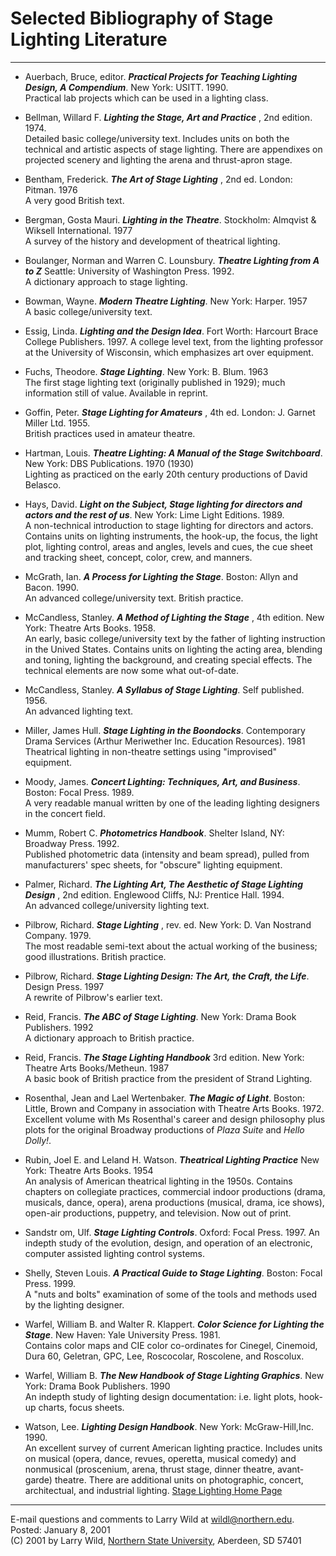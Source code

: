 # Selected Bibliography of Stage Lighting Literature

* * *

  * Auerbach, Bruce, editor. **_Practical Projects for Teaching Lighting Design, A Compendium_**. New York: USITT. 1990.  
     Practical lab projects which can be used in a lighting class. 

  * Bellman, Willard F. **_Lighting the Stage, Art and Practice_** , 2nd edition. 1974.  
     Detailed basic college/university text. Includes units on both the technical and artistic aspects of stage lighting. There are appendixes on projected scenery and lighting the arena and thrust-apron stage. 

  * Bentham, Frederick. **_The Art of Stage Lighting_** , 2nd ed. London: Pitman. 1976  
     A very good British text. 

  * Bergman, Gosta Mauri. **_Lighting in the Theatre_**. Stockholm: Almqvist  & Wiksell International. 1977  
     A survey of the history and development of theatrical lighting. 

  * Boulanger, Norman and Warren C. Lounsbury. **_Theatre Lighting from A to Z_** Seattle: University of Washington Press. 1992.  
     A dictionary approach to stage lighting. 

  * Bowman, Wayne. **_Modern Theatre Lighting_**. New York: Harper. 1957  
     A basic college/university text. 

  * Essig, Linda. **_Lighting and the Design Idea_**. Fort Worth: Harcourt Brace College Publishers. 1997.      A college level text, from the lighting professor at the University of Wisconsin, which emphasizes art over equipment. 

  * Fuchs, Theodore. **_Stage Lighting_**. New York: B. Blum. 1963  
     The first stage lighting text (originally published in 1929); much information still of value. Available in reprint. 

  * Goffin, Peter. **_Stage Lighting for Amateurs_** , 4th ed. London: J. Garnet Miller Ltd. 1955.  
     British practices used in amateur theatre. 

  * Hartman, Louis. **_Theatre Lighting: A Manual of the Stage Switchboard_**. New York: DBS Publications. 1970 (1930)  
     Lighting as practiced on the early 20th century productions of David Belasco. 

  * Hays, David. **_Light on the Subject, Stage lighting for directors and actors and the rest of us_**. New York: Lime Light Editions. 1989.  
     A non-technical introduction to stage lighting for directors and actors. Contains units on lighting instruments, the hook-up, the focus, the light plot, lighting control, areas and angles, levels and cues, the cue sheet and tracking sheet, concept, color, crew, and manners. 

  * McGrath, Ian. **_A Process for Lighting the Stage_**. Boston: Allyn and Bacon. 1990.  
     An advanced college/university text. British practice. 

  * McCandless, Stanley. **_A Method of Lighting the Stage_** , 4th edition. New York: Theatre Arts Books. 1958.  
     An early, basic college/university text by the father of lighting instruction in the Unived States. Contains units on lighting the acting area, blending and toning, lighting the background, and creating special effects. The technical elements are now some what out-of-date. 

  * McCandless, Stanley. **_A Syllabus of Stage Lighting_**. Self published. 1956.  
     An advanced lighting text. 

  * Miller, James Hull. **_Stage Lighting in the Boondocks_**. Contemporary Drama Services (Arthur Meriwether Inc. Education Resources). 1981  
     Theatrical lighting in non-theatre settings using "improvised" equipment. 

  * Moody, James. **_Concert Lighting: Techniques, Art, and Business_**. Boston: Focal Press. 1989.  
     A very readable manual written by one of the leading lighting designers in the concert field. 

  * Mumm, Robert C. **_Photometrics Handbook_**. Shelter Island, NY: Broadway Press. 1992.  
     Published photometric data (intensity and beam spread), pulled from manufacturers' spec sheets, for "obscure" lighting equipment. 

  * Palmer, Richard. **_The Lighting Art, The Aesthetic of Stage Lighting Design_** , 2nd edition. Englewood Cliffs, NJ: Prentice Hall. 1994.  
     An advanced college/university lighting text. 

  * Pilbrow, Richard. **_Stage Lighting_** , rev. ed. New York: D. Van Nostrand Company. 1979.  
     The most readable semi-text about the actual working of the business; good illustrations. British practice. 

  * Pilbrow, Richard. **_Stage Lighting Design: The Art, the Craft, the Life_**. Design Press. 1997  
     A rewrite of Pilbrow's earlier text. 

  * Reid, Francis. **_The ABC of Stage Lighting_**. New York: Drama Book Publishers. 1992  
     A dictionary approach to British practice. 

  * Reid, Francis. **_The Stage Lighting Handbook_** 3rd edition. New York: Theatre Arts Books/Metheun. 1987  
     A basic book of British practice from the president of Strand Lighting. 

  * Rosenthal, Jean and Lael Wertenbaker. **_The Magic of Light_**. Boston: Little, Brown and Company in association with Theatre Arts Books. 1972.  
     Excellent volume with Ms Rosenthal's career and design philosophy plus plots for the original Broadway productions of _Plaza Suite_ and _Hello Dolly!_. 

  * Rubin, Joel E. and Leland H. Watson. **_Theatrical Lighting Practice_** New York: Theatre Arts Books. 1954  
     An analysis of American theatrical lighting in the 1950s. Contains chapters on collegiate practices, commercial indoor productions (drama, musicals, dance, opera), arena productions (musical, drama, ice shows), open-air productions, puppetry, and television. Now out of print. 

  * Sandstr om, Ulf. **_Stage Lighting Controls_**. Oxford: Focal Press. 1997.      An indepth study of the evolution, design, and operation of an electronic, computer assisted lighting control systems. 

  * Shelly, Steven Louis. **_A Practical Guide to Stage Lighting_**. Boston: Focal Press. 1999.  
     A "nuts and bolts" examination of some of the tools and methods used by the lighting designer. 

  * Warfel, William B. and Walter R. Klappert. **_Color Science for Lighting the Stage_**. New Haven: Yale University Press. 1981.  
     Contains color maps and CIE color co-ordinates for Cinegel, Cinemoid, Dura 60, Geletran, GPC, Lee, Roscocolar, Roscolene, and Roscolux. 

  * Warfel, William B. **_The New Handbook of Stage Lighting Graphics_**. New York: Drama Book Publishers. 1990  
     An indepth study of lighting design documentation: i.e. light plots, hook-up charts, focus sheets. 

  * Watson, Lee. **_Lighting Design Handbook_**. New York: McGraw-Hill,Inc. 1990.  
     An excellent survey of current American lighting practice. Includes units on musical (opera, dance, revues, operetta, musical comedy) and nonmusical (proscenium, arena, thrust stage, dinner theatre, avant-garde) theatre. There are additional units on photographic, concert, architectual, and industrial lighting. 
[Stage Lighting Home Page](ldw01.htm)

* * *

E-mail questions and comments to Larry Wild at [
wildl@northern.edu](majlto:wildl@northern.edu).  
Posted: January 8, 2001  
(C) 2001 by Larry Wild, [Northern State University](http://www.northern.edu),
Aberdeen, SD 57401

